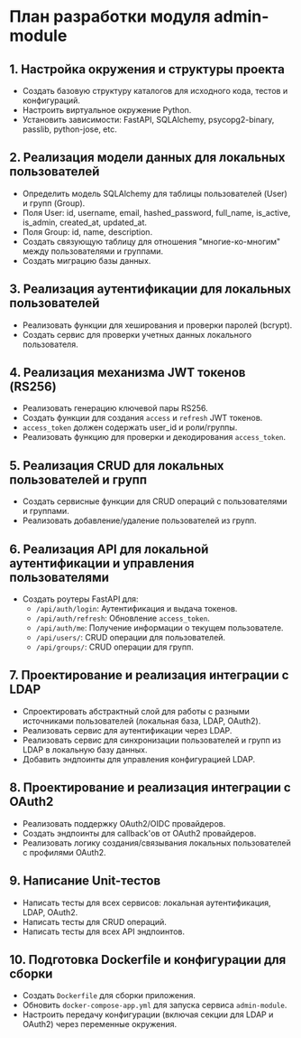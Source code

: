 # План разработки модуля admin-module

## 1. Настройка окружения и структуры проекта
- Создать базовую структуру каталогов для исходного кода, тестов и конфигураций.
- Настроить виртуальное окружение Python.
- Установить зависимости: FastAPI, SQLAlchemy, psycopg2-binary, passlib, python-jose, etc.

## 2. Реализация модели данных для локальных пользователей
- Определить модель SQLAlchemy для таблицы пользователей (User) и групп (Group).
- Поля User: id, username, email, hashed_password, full_name, is_active, is_admin, created_at, updated_at.
- Поля Group: id, name, description.
- Создать связующую таблицу для отношения "многие-ко-многим" между пользователями и группами.
- Создать миграцию базы данных.

## 3. Реализация аутентификации для локальных пользователей
- Реализовать функции для хеширования и проверки паролей (bcrypt).
- Создать сервис для проверки учетных данных локального пользователя.

## 4. Реализация механизма JWT токенов (RS256)
- Реализовать генерацию ключевой пары RS256.
- Создать функции для создания `access` и `refresh` JWT токенов.
- `access_token` должен содержать user_id и роли/группы.
- Реализовать функцию для проверки и декодирования `access_token`.

## 5. Реализация CRUD для локальных пользователей и групп
- Создать сервисные функции для CRUD операций с пользователями и группами.
- Реализовать добавление/удаление пользователей из групп.

## 6. Реализация API для локальной аутентификации и управления пользователями
- Создать роутеры FastAPI для:
    - `/api/auth/login`: Аутентификация и выдача токенов.
    - `/api/auth/refresh`: Обновление `access_token`.
    - `/api/auth/me`: Получение информации о текущем пользователе.
    - `/api/users/`: CRUD операции для пользователей.
    - `/api/groups/`: CRUD операции для групп.

## 7. Проектирование и реализация интеграции с LDAP
- Спроектировать абстрактный слой для работы с разными источниками пользователей (локальная база, LDAP, OAuth2).
- Реализовать сервис для аутентификации через LDAP.
- Реализовать сервис для синхронизации пользователей и групп из LDAP в локальную базу данных.
- Добавить эндпоинты для управления конфигурацией LDAP.

## 8. Проектирование и реализация интеграции с OAuth2
- Реализовать поддержку OAuth2/OIDC провайдеров.
- Создать эндпоинты для callback'ов от OAuth2 провайдеров.
- Реализовать логику создания/связывания локальных пользователей с профилями OAuth2.

## 9. Написание Unit-тестов
- Написать тесты для всех сервисов: локальная аутентификация, LDAP, OAuth2.
- Написать тесты для CRUD операций.
- Написать тесты для всех API эндпоинтов.

## 10. Подготовка Dockerfile и конфигурации для сборки
- Создать `Dockerfile` для сборки приложения.
- Обновить `docker-compose-app.yml` для запуска сервиса `admin-module`.
- Настроить передачу конфигурации (включая секции для LDAP и OAuth2) через переменные окружения.